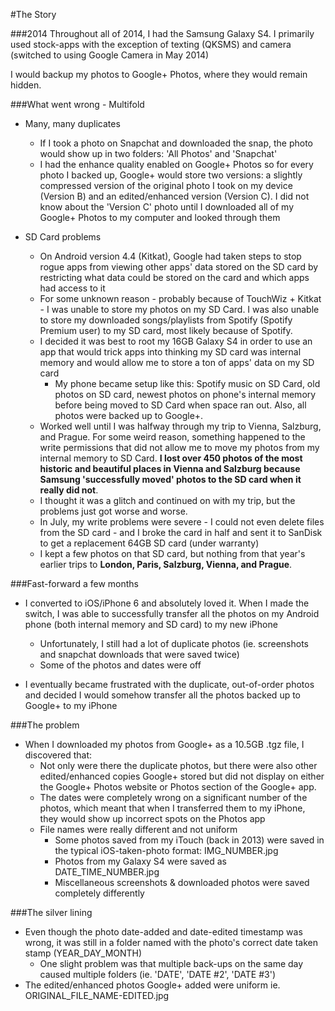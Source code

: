 #The Story

###2014
Throughout all of 2014, I had the Samsung Galaxy S4. I primarily used stock-apps with the exception of texting (QKSMS) and camera (switched to using Google Camera in May 2014)

I would backup my photos to Google+ Photos, where they would remain hidden.

###What went wrong - Multifold

+ Many, many duplicates
    - If I took a photo on Snapchat and downloaded the snap, the photo would show up in two folders: 'All Photos' and 'Snapchat'
    - I had the enhance quality enabled on Google+ Photos so for every photo I backed up, Google+ would store two versions: a slightly compressed version of the original photo I took on my device (Version B) and an edited/enhanced version (Version C). I did not know about the 'Version C' photo until I downloaded all of my Google+ Photos to my computer and looked through them

+ SD Card problems
    - On Android version 4.4 (Kitkat), Google had taken steps to stop rogue apps from viewing other apps' data stored on the SD card by restricting what data could be stored on the card and which apps had access to it
    - For some unknown reason - probably because of TouchWiz + Kitkat - I was unable to store my photos on my SD Card. I was also unable to store my downloaded songs/playlists from Spotify (Spotify Premium user) to my SD card, most likely because of Spotify. 
    - I decided it was best to root my 16GB Galaxy S4 in order to use an app that would trick apps into thinking my SD card was internal memory and would allow me to store a ton of apps' data on my SD card
        + My phone became setup like this: Spotify music on SD Card, old photos on SD card, newest photos on phone's internal memory before being moved to SD Card when space ran out. Also, all photos were backed up to Google+.
    - Worked well until I was halfway through my trip to Vienna, Salzburg, and Prague. For some weird reason, something happened to the write permissions that did not allow me to move my photos from my internal memory to SD Card. **I lost over 450 photos of the most historic and beautiful places in Vienna and Salzburg because Samsung 'successfully moved' photos to the SD card when it really did not**.
    - I thought it was a glitch and continued on with my trip, but the problems just got worse and worse.
    - In July, my write problems were severe - I could not even delete files from the SD card - and I broke the card in half and sent it to SanDisk to get a replacement 64GB SD card (under warranty)
    - I kept a few photos on that SD card, but nothing from that year's earlier trips to **London, Paris, Salzburg, Vienna, and Prague**.

###Fast-forward a few months

+ I converted to iOS/iPhone 6 and absolutely loved it. When I made the switch, I was able to successfully transfer all the photos on my Android phone (both internal memory and SD card) to my new iPhone
    - Unfortunately, I still had a lot of duplicate photos (ie. screenshots and snapchat downloads that were saved twice)
    - Some of the photos and dates were off

+ I eventually became frustrated with the duplicate, out-of-order photos and decided I would somehow transfer all the photos backed up to Google+ to my iPhone

###The problem

+ When I downloaded my photos from Google+ as a 10.5GB .tgz file, I discovered that:
    - Not only were there the duplicate photos, but there were also other edited/enhanced copies Google+ stored but did not display on either the Google+ Photos website or Photos section of the Google+ app. 
    - The dates were completely wrong on a significant number of the photos, which meant that when I transferred them to my iPhone, they would show up incorrect spots on the Photos app 
    - File names were really different and not uniform
        + Some photos saved from my iTouch (back in 2013) were saved in the typical iOS-taken-photo format: IMG_NUMBER.jpg
        + Photos from my Galaxy S4 were saved as DATE_TIME_NUMBER.jpg
        + Miscellaneous screenshots & downloaded photos were saved completely differently

###The silver lining

+ Even though the photo date-added and date-edited timestamp was wrong, it was still in a folder named with the photo's correct date taken stamp (YEAR_DAY_MONTH)
    - One slight problem was that multiple back-ups on the same day caused multiple folders (ie. 'DATE', 'DATE #2', 'DATE #3')
+ The edited/enhanced photos Google+ added were uniform ie. ORIGINAL_FILE_NAME-EDITED.jpg



